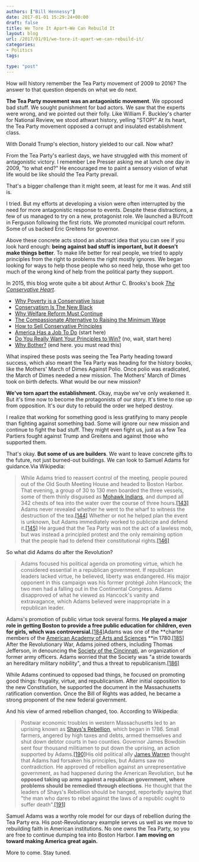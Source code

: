 ```yaml
---
authors: ["Bill Hennessy"]
date: 2017-01-01 15:29:24+00:00
draft: false
title: We Tore It Apart—We Can Rebuild It
layout: blog
url: /2017/01/01/we-tore-it-apart-we-can-rebuild-it/
categories:
- Politics
tags:

type: "post"
---
```


How will history remember the Tea Party movement of 2009 to 2016? The answer to that question depends on what we do next.

**The Tea Party movement was an antagonistic movement**. We opposed bad stuff. We sought punishment for bad actors. We saw that the experts were wrong, and we pointed out their folly. Like William F. Buckley's charter for National Review, we stood athwart history, yelling "STOP!" At its heart, the Tea Party movement opposed a corrupt and insulated establishment class.

With Donald Trump's election, history yielded to our call. Now what?

From the Tea Party's earliest days, we have struggled with this moment of antagonistic victory. I remember Lee Presser asking me at lunch one day in 2009, "to what end?" He encouraged me to paint a sensory vision of what life would be like should the Tea Party prevail.

That's a bigger challenge than it might seem, at least for me it was. And still is.

I tried. But my efforts at developing a vision were often interrupted by the need for more antagonistic response to events. Despite these distractions, a few of us managed to try on a new, protagonist role. We launched a BUYcott in Ferguson following the first riots. We promoted municipal court reform. Some of us backed Eric Greitens for governor.

Above these concrete acts stood an abstract idea that you can see if you look hard enough: **being against bad stuff is important, but it doesn't make things better**. To make life better for real people, we tried to apply principles from the right to problems the right mostly ignores. We began looking for ways to help those people who so need help, those who get too much of the wrong kind of help from the political party they support.

In 2015, this blog wrote quite a bit about Arthur C. Brooks's book [_The Conservative Heart_](https://amzn.to/2iANiGB).

* [Why Poverty is a Conservative Issue](https://hennessysview.com/2015/09/08/why-poverty-is-a-conservative-issue/)
* [Conservatism Is The New Black](https://hennessysview.com/2015/10/15/conservatism-is-the-new-black/)
* [Why Welfare Reform Must Continue](https://hennessysview.com/2015/09/09/why-welfare-reform-must-continue/)
* [The Compassionate Alternative to Raising the Minimum Wage](https://hennessysview.com/2015/08/12/we-can-do-better/)
* [How to Sell Conservative Principles](https://hennessysview.com/2015/08/11/how-to-sell-conservative-principles/)
* [America Has a Job To Do](https://hennessysview.com/2015/08/11/america-has-work-to-do/) (start here)
* [Do You Really Want Your Principles to Win?](https://hennessysview.com/2015/08/10/do-you-really-want-your-principles-to-win/) (no, wait, start here)
* [Why Bother?](https://hennessysview.com/2015/08/09/why-bother/) (end here. you must read this)

What inspired these posts was seeing the Tea Party heading toward success, which also meant the Tea Party was heading for the history books, like the Mothers' March of Dimes Against Polio. Once polio was eradicated, the March of Dimes needed a new mission. The Mothers' March of Dimes took on birth defects. What would be our new mission?

**We've torn apart the establishment.** Okay, maybe we've only weakened it. But it's time now to become the protagonists of our story. It's time to rise up from opposition. It's our duty to rebuild the order we helped destroy.

I realize that working for something good is less gratifying to many people than fighting against something bad. Some will ignore our new mission and continue to fight the bad stuff. They might even fight us, just as a few Tea Partiers fought against Trump and Greitens and against those who supported them.

That's okay. **But some of us are builders**. We want to leave concrete gifts to the future, not just burned-out buildings. We can look to Samuel Adams for guidance.Via Wikipedia:

> While Adams tried to reassert control of the meeting, people poured out of the Old South Meeting House and headed to Boston Harbor. That evening, a group of 30 to 130 men boarded the three vessels, some of them thinly disguised as [Mohawk Indians](https://en.wikipedia.org/wiki/Mohawk_nation), and dumped all 342 chests of tea into the water over the course of three hours.[[143]](https://en.wikipedia.org/wiki/Samuel_Adams#cite_note-143) Adams never revealed whether he went to the wharf to witness the destruction of the tea.[[144]](https://en.wikipedia.org/wiki/Samuel_Adams#cite_note-144) Whether or not he helped plan the event is unknown, but Adams immediately worked to publicize and defend it.[[145]](https://en.wikipedia.org/wiki/Samuel_Adams#cite_note-145) He argued that the Tea Party was not the act of a lawless mob, but was instead a principled protest and the only remaining option that the people had to defend their constitutional rights.[[146]](https://en.wikipedia.org/wiki/Samuel_Adams#cite_note-146)



So what did Adams do after the Revolution?



> Adams focused his political agenda on promoting virtue, which he considered essential in a republican government. If republican leaders lacked virtue, he believed, liberty was endangered. His major opponent in this campaign was his former protégé John Hancock; the two men had a falling out in the Continental Congress. Adams disapproved of what he viewed as Hancock's vanity and extravagance, which Adams believed were inappropriate in a republican leader. 

Adams's promotion of public virtue took several forms. **He played a major role in getting Boston to provide a free public education for children, even for girls, which was controversial.**[[184]](https://en.wikipedia.org/wiki/Samuel_Adams#cite_note-184)Adams was one of the **charter members of the [American Academy of Arts and Sciences](https://en.wikipedia.org/wiki/American_Academy_of_Arts_and_Sciences) **in 1780.[[185]](https://en.wikipedia.org/wiki/Samuel_Adams#cite_note-AAAS-185) After the Revolutionary War, Adams joined others, including Thomas Jefferson, in denouncing the [Society of the Cincinnati](https://en.wikipedia.org/wiki/Society_of_the_Cincinnati), an organization of former army officers. Adams worried that the Society was "a stride towards an hereditary military nobility", and thus a threat to republicanism.[[186]](https://en.wikipedia.org/wiki/Samuel_Adams#cite_note-186)



While Adams continued to opposed bad things, he focused on promoting good things: frugality, virtue, and republicanism. After initial opposition to the new Constitution, he supported the document in the Massachusetts ratification convention. Once the Bill of Rights was added, he became a strong proponent of the new federal government.

And his view of armed rebellion changed, too. According to Wikipedia:



> Postwar economic troubles in western Massachusetts led to an uprising known as [Shays's Rebellion](https://en.wikipedia.org/wiki/Shays%27s_Rebellion), which began in 1786. Small farmers, angered by high taxes and debts, armed themselves and shut down debtor courts in two counties. Governor James Bowdoin sent four thousand militiamen to put down the uprising, an action supported by Adams.[[190]](https://en.wikipedia.org/wiki/Samuel_Adams#cite_note-190)His old political ally [James Warren](https://en.wikipedia.org/wiki/James_Warren_(politician)) thought that Adams had forsaken his principles, but Adams saw no contradiction. He approved of rebellion against an unrepresentative government, as had happened during the American Revolution, but **he opposed taking up arms against a republican government, where problems should be remedied through elections**. He thought that the leaders of Shays's Rebellion should be hanged, reportedly saying that "the man who dares to rebel against the laws of a republic ought to suffer death".[[191]](https://en.wikipedia.org/wiki/Samuel_Adams#cite_note-191)



Samuel Adams was a worthy role model for our days of rebellion during the Tea Party era. His post-Revolutionary example serves us well as we move to rebuilding faith in American institutions. No one owns the Tea Party, so you are free to continue dumping tea into Boston Harbor. **I am moving on toward making America great again.**

More to come. Stay tuned.
